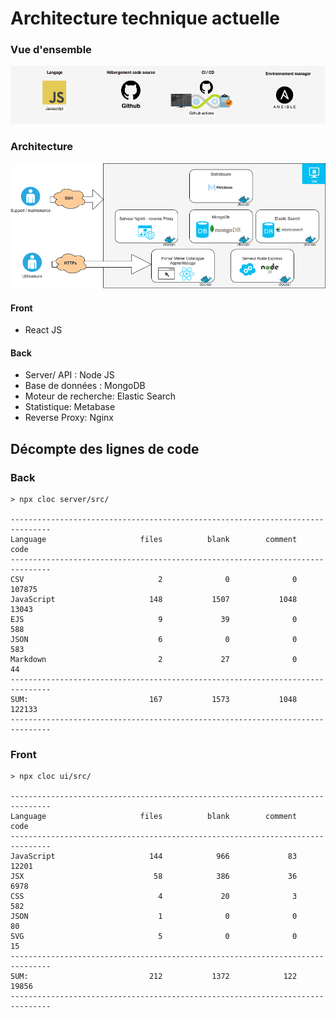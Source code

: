 # Architecture technique actuelle

### Vue d'ensemble

![](../../.gitbook/assets/archi.png)

### Architecture

![](../../.gitbook/assets/archi-2-.png)

#### &#x20; Front

* React JS

#### &#x20;Back

* Server/ API : Node JS
* Base de données : MongoDB
* Moteur de recherche: Elastic Search
* Statistique: Metabase
* Reverse Proxy: Nginx

## Décompte des lignes de code

### Back

```
> npx cloc server/src/

-------------------------------------------------------------------------------
Language                     files          blank        comment           code
-------------------------------------------------------------------------------
CSV                              2              0              0         107875
JavaScript                     148           1507           1048          13043
EJS                              9             39              0            588
JSON                             6              0              0            583
Markdown                         2             27              0             44
-------------------------------------------------------------------------------
SUM:                           167           1573           1048         122133
-------------------------------------------------------------------------------
```

### Front

```
> npx cloc ui/src/

-------------------------------------------------------------------------------
Language                     files          blank        comment           code
-------------------------------------------------------------------------------
JavaScript                     144            966             83          12201
JSX                             58            386             36           6978
CSS                              4             20              3            582
JSON                             1              0              0             80
SVG                              5              0              0             15
-------------------------------------------------------------------------------
SUM:                           212           1372            122          19856
-------------------------------------------------------------------------------
```

